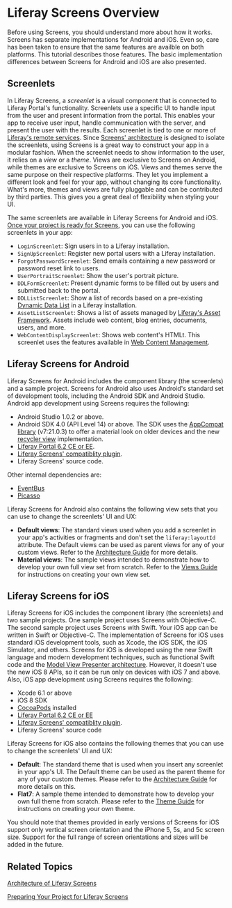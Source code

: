 # Liferay Screens Overview

Before using Screens, you should understand more about how it works. Screens has 
separate implementations for Android and iOS. Even so, care has been taken to 
ensure that the same features are availble on both platforms. This tutorial 
describes those features. The basic implementation differences between Screens 
for Android and iOS are also presented. 
<!-- Replace links with links to other Screens tutorials, once they exist -->

## Screenlets

In Liferay Screens, a *screenlet* is a visual component that is connected to 
Liferay Portal's functionality. Screenlets use a specific UI to handle input 
from the user and present information from the portal. This enables your app to 
receive user input, handle communication with the server, and present the user 
with the results. Each screenlet is tied to one or more of 
[Liferay's remote services](https://www.liferay.com/documentation/liferay-portal/6.2/development/-/ai/accessing-services-remotely-liferay-portal-6-2-dev-guide-05-en). 
Since [Screens' architecture](https://www.liferay.com/) is designed to isolate 
the screenlets, using Screens is a great way to construct your app in a modular 
fashion. When the screenlet needs to show information to the user, it relies on 
a *view* or a *theme*. Views are exclusive to Screens on Android, while themes 
are exclusive to Screens on iOS. Views and themes serve the same purpose on 
their respective platforms. They let you implement a different look and feel for 
your app, without changing its core functionality. What's more, themes and views 
are fully pluggable and can be contributed by third parties. This gives you a 
great deal of flexibility when styling your UI.

The same screenlets are available in Liferay Screens for Android and iOS. 
[Once your project is ready for Screens](https://www.liferay.com/), you can use 
the following screenlets in your app: 

- `LoginScreenlet`: Sign users in to a Liferay installation.
- `SignUpScreenlet`: Register new portal users with a Liferay installation.
- `ForgotPasswordScreenlet`: Send emails containing a new password or password 
  reset link to users.
- `UserPortraitScreenlet`: Show the user's portrait picture.
- `DDLFormScreenlet`: Present dynamic forms to be filled out by users and 
  submitted back to the portal.
- `DDLListScreenlet`: Show a list of records based on a pre-existing 
  [Dynamic Data List](/portal/-/knowledge_base/6-2/using-web-forms-and-dynamic-data-lists) 
  in a Liferay installation.
- `AssetListScreenlet`: Shows a list of assets managed by 
  [Liferay's Asset Framework](/tutorials/-/knowledge_base/6-2/asset-framework). 
  Assets include web content, blog entries, documents, users, and more.
- `WebContentDisplayScreenlet`: Shows web content's HTMLt. This screenlet uses 
  the features available in [Web Content Management](/portal/-/knowledge_base/6-2/web-content-management). 

## Liferay Screens for Android

Liferay Screens for Android includes the component library (the screenlets) and 
a sample project. Screens for Android also uses Android's standard set of 
development tools, including the Android SDK and Android Studio. Android app 
development using Screens requires the following:

- Android Studio 1.0.2 or above.
- Android SDK 4.0 (API Level 14) or above. The SDK uses the [AppCompat library](https://developer.android.com/tools/support-library/features.html#v7-appcompat) 
  (v7:21.0.3) to offer a material look on older devices and the new 
  [recycler view](https://developer.android.com/tools/support-library/features.html#v7-recyclerview) 
  implementation.
- [Liferay Portal 6.2 CE or EE](http://www.liferay.com/downloads/liferay-portal/available-releases).
- [Liferay Screens' compatiblity plugin](https://github.com/liferay/liferay-screens/tree/master/portal). 
- Liferay Screens' source code.

Other internal dependencies are: 

- [EventBus](https://github.com/greenrobot/EventBus) 
- [Picasso](http://square.github.io/picasso/)

Liferay Screens for Android also contains the following view sets that you can 
use to change the screenlets' UI and UX: 

- **Default views**: The standard views used when you add a screenlet in your 
app's activities or fragments and don't set the `liferay:layoutId` attribute. 
The Default views can be used as parent views for any of your custom views. 
Refer to the [Architecture Guide](https://www.liferay.com/) 
for more details.
- **Material views**: The sample views intended to demonstrate how to develop 
your own full view set from scratch. Refer to the [Views Guide](https://www.liferay.com/) 
for instructions on creating your own view set. 

## Liferay Screens for iOS

Liferay Screens for iOS includes the component library (the screenlets) and two 
sample projects. One sample project uses Screens with Objective-C. The second 
sample project uses Screens with Swift. Your iOS app can be written in Swift or 
Objective-C. The implementation of Screens for iOS uses standard iOS development 
tools, such as Xcode, the iOS SDK, the iOS Simulator, and others. Screens for 
iOS is developed using the new Swift language and modern development techniques, 
such as functional Swift code and the [Model View Presenter architecture](http://en.wikipedia.org/wiki/Model%E2%80%93view%E2%80%93presenter). 
However, it doesn't use the new iOS 8 APIs, so it can be run only on devices 
with iOS 7 and above. Also, iOS app development using Screens requires the 
following: 

- Xcode 6.1 or above
- iOS 8 SDK
- [CocoaPods](http://cocoapods.org) installed
- [Liferay Portal 6.2 CE or EE](http://www.liferay.com/downloads/liferay-portal/available-releases)
- [Liferay Screens' compatiblity plugin](https://github.com/liferay/liferay-screens/tree/master/portal). 
- Liferay Screens' source code

Liferay Screens for iOS also contains the following themes that you can use to 
change the screenlets' UI and UX: 

- **Default**: The standard theme that is used when you insert any screenlet in 
your app's UI. The Default theme can be used as the parent theme for any of your 
custom themes. Please refer to the [Architecture Guide](ios/Documentation/architecture.md#theme-layer) 
for more details on this.
- **Flat7**: A sample theme intended to demonstrate how to develop your own full 
theme from scratch. Please refer to the [Theme Guide](ios/Documentation/themes.md) 
for instructions on creating your own theme.

You should note that themes provided in early versions of Screens for iOS 
support only vertical screen orientation and the iPhone 5, 5s, and 5c screen 
size. Support for the full range of screen orientations and sizes will be added 
in the future. 

## Related Topics

[Architecture of Liferay Screens](https://www.liferay.com/)

[Preparing Your Project for Liferay Screens](https://www.liferay.com/)
